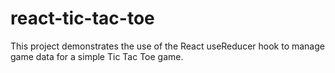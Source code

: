 # react-tic-tac-toe

This project demonstrates the use of the React useReducer hook to manage game data for a simple Tic Tac Toe game.
